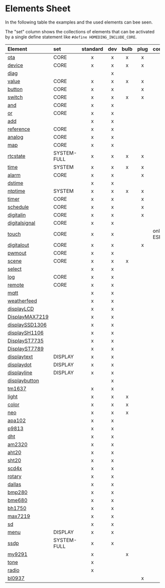 # Elements Sheet

In the following table the examples and the used elements can bee seen.

The "set" column shows the collections of elements that can be activated by a single define statement like `#define HOMEDING_INCLUDE_CORE`.

| Element                                        | set         | standard |  dev  | bulb  | plug  | comments      |
| :--------------------------------------------- | :---------- | :------: | :---: | :---: | :---: | :------------ |
| [ota](/elements/ota.md)                        | CORE        |    x     |   x   |   x   |   x   |               |
| [device](/elements/device.md)                  | CORE        |    x     |   x   |   x   |   x   |               |
| [diag](/elements/diag.md)                      |             |          |   x   |       |       |               |
| [value](/elements/value.md)                    | CORE        |    x     |   x   |   x   |   x   |               |
| [button](/elements/button.md)                  | CORE        |    x     |   x   |       |   x   |               |
| [switch](/elements/switch.md)                  | CORE        |    x     |   x   |   x   |   x   |               |
| [and](/elements/and.md)                        | CORE        |    x     |   x   |       |       |               |
| [or](/elements/or.md)                          | CORE        |    x     |   x   |       |       |               |
| [add](/elements/add.md)                        |             |    x     |   x   |       |       |               |
| [reference](/elements/reference.md)            | CORE        |    x     |   x   |       |       |               |
| [analog](/elements/analog.md)                  | CORE        |    x     |   x   |       |       |               |
| [map](/elements/map.md)                        | CORE        |    x     |   x   |       |       |               |
| [rtcstate](/elements/rtcstate.md)              | SYSTEM-FULL |    x     |   x   |   x   |   x   |               |
| [time](/elements/time.md)                      | SYSTEM      |    x     |   x   |   x   |   x   |               |
| [alarm](/elements/alarm.md)                    | CORE        |    x     |   x   |       |   x   |               |
| [dstime](/elements/dstime.md)                  |             |    x     |   x   |       |       |               |
| [ntptime](/elements/ntptime.md)                | SYSTEM      |    x     |   x   |   x   |   x   |               |
| [timer](/elements/timer.md)                    | CORE        |    x     |   x   |       |   x   |               |
| [schedule](/elements/schedule.md)              | CORE        |    x     |   x   |       |   x   |               |
| [digitalin](/elements/digitalin.md)            | CORE        |    x     |   x   |       |   x   |               |
| [digitalsignal](/elements/digitalsignal.md)    | CORE        |    x     |   x   |       |       |               |
| [touch](/elements/touch.md)                    | CORE        |    x     |   x   |       |       | only on ESP32 |
| [digitalout](/elements/digitalout.md)          | CORE        |    x     |   x   |       |   x   |               |
| [pwmout](/elements/pwmout.md)                  | CORE        |    x     |   x   |       |       |               |
| [scene](/elements/scene.md)                    | CORE        |    x     |   x   |   x   |       |               |
| [select](/elements/select.md)                  |             |    x     |   x   |       |       |               |
| [log](/elements/log.md)                        | CORE        |    x     |   x   |       |       |               |
| [remote](/elements/remote.md)                  | CORE        |    x     |   x   |       |       |               |
| [mqtt](/elements/mqtt.md)                      |             |    x     |   x   |       |       |               |
| [weatherfeed](/elements/weatherfeed.md)        |             |    x     |   x   |       |       |               |
| [displayLCD](/elements/display/lcd.md)         |             |    x     |   x   |       |       |               |
| [DisplayMAX7219](/elements/display/max7219.md) |             |    x     |   x   |       |       |               |
| [displaySSD1306](/elements/display/ssd1306.md) |             |    x     |   x   |       |       |               |
| [displaySH1106](/elements/display/sh1106.md)   |             |    x     |   x   |       |       |               |
| [DisplayST7735](/elements/display/st7735.md)   |             |    x     |   x   |       |       |               |
| [DisplayST7789](/elements/display/st7789.md)   |             |    x     |   x   |       |       |               |
| [displaytext](/elements/display/text.md)       | DISPLAY     |    x     |   x   |       |       |               |
| [displaydot](/elements/display/dot.md)         | DISPLAY     |    x     |   x   |       |       |               |
| [displayline](/elements/display/line.md)       | DISPLAY     |    x     |   x   |       |       |               |
| [displaybutton](/elements/display/button.md)   |             |          |   x   |       |       |               |
| [tm1637](/elements/tm1637.md)                  |             |    x     |   x   |       |       |               |
| [light](/elements/light/light.md)              |             |    x     |   x   |   x   |       |               |
| [color](/elements/light/color.md)              |             |    x     |   x   |   x   |       |               |
| [neo](/elements/light/neo.md)                  |             |    x     |   x   |   x   |       |               |
| [apa102](/elements/light/apa102.md)            |             |    x     |   x   |       |       |               |
| [p9813](/elements/light/p9813.md)              |             |    x     |   x   |       |       |               |
| [dht](/elements/dht.md)                        |             |    x     |   x   |       |       |               |
| [am2320](/elements/am2320.md)                  |             |    x     |   x   |       |       |               |
| [aht20](/elements/aht20.md)                    |             |    x     |   x   |       |       |               |
| [sht20](/elements/sht20.md)                    |             |    x     |   x   |       |       |               |
| [scd4x](/elements/scd4x.md)                    |             |    x     |   x   |       |       |               |
| [rotary](/elements/rotary.md)                  |             |    x     |   x   |       |       |               |
| [dallas](/elements/dallas.md)                  |             |    x     |   x   |       |       |               |
| [bmp280](/elements/bmp280.md)                  |             |    x     |   x   |       |       |               |
| [bme680](/elements/bme680.md)                  |             |    x     |   x   |       |       |               |
| [bh1750](/elements/bh1750.md)                  |             |    x     |   x   |       |       |               |
| [max7219](/elements/max7219.md)                |             |    x     |   x   |       |       |               |
| [sd](/elements/sd.md)                          |             |    x     |   x   |       |       |               |
| [menu](/elements/menu.md)                      | DISPLAY     |    x     |   x   |       |       |               |
| [ssdp](/elements/ssdp.md)                      | SYSTEM-FULL |    x     |   x   |       |       |               |
| [my9291](/elements/my9291.md)                  |             |    x     |       |   x   |       |               |
| [tone](/elements/audio/tone.md)                |             |    x     |       |       |       |               |
| [radio](/elements/audio/radio.md)              |             |    x     |       |       |       |               |
| [bl0937](/elements/bl0937.md)                  |             |          |       |       |   x   |               |

